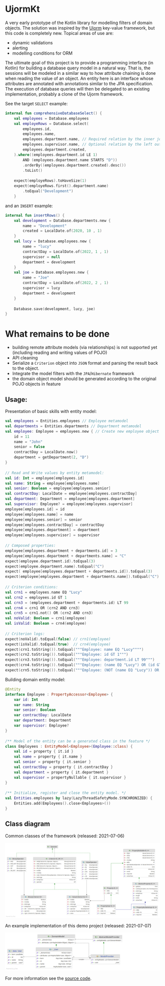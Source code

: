 # UjormKt

A very early prototype of the Kotlin library for modelling filters of domain objects.
The solution was inspired by the [Ujorm](https://pponec.github.io/ujorm/www/index.html) key-value framework, but this code is completely new.
Topical areas of use are:

- dynamic validations
- alerting
- modelling conditions for ORM

The ultimate goal of this project is to provide a programming interface (in Kotlin) 
for building a database query model in a natural way. 
That is, the sessions will be modeled in a similar way to how attribute chaining is done when reading the value of an object. 
An entity here is an interface whose attributes are annotated with annotations similar to the JPA specification.
The execution of database queries will then be delegated to an existing implementation, probably a clone of the Ujorm framework.

See the target `SELECT` example:

```kotlin
internal fun comprehensiveDatabaseSelect() {
    val employees = Database.employees
    val employeRows = Database.select(
        employees.id,
        employees.name,
        employees.department.name, // Required relation by the inner join!
        employees.supervisor.name, // Optional relation by the left outer join!
        employees.department.created,
    ).where((employees.department.id LE 1) 
        AND (employees.department.name STARTS "D"))
        .orderBy((employees.department.created).desc())
        .toList()

    expect(employeRows).toHaveSize(1)
    expect(employeRows.first().department.name)
        .toEqual("Development")
    }
```

and an `INSERT` example:

```kotlin
internal fun insertRows() {
    val development = Database.departments.new {
        name = "Development"
        created = LocalDate.of(2020, 10 , 1)
    }
    val lucy = Database.employees.new {
        name = "lucy"
        contractDay = LocalDate.of(2022, 1 , 1)
        supervisor = null
        department = development
    }
    val joe = Database.employees.new {
        name = "Joe"
        contractDay = LocalDate.of(2022, 2 , 1)
        supervisor = lucy
        department = development
    }

    Database.save(development, lucy, joe)
}
```

# What remains to be done

- building remote attribute models (via relationships) is not supported yet (including reading and writing values of POJO)
- API cleaning
- Serialize a `Criterion` object into `JSON` format and parsing the result back to the object.
- Integrate the model filters with the `JPA`/`Hibernate` framework
- the domain object model should be generated according to the original POJO objects in feature

## Usage:

Presentation of basic skills with entity model:

```kotlin
val employees = Entities.employees // Employee metamodel
val departments = Entities.departments // Department metamodel
val employee: Employee = employees.new { // Create new employee object
    id = 11
    name = "John"
    senior = false
    contractDay = LocalDate.now()
    department = getDepartment(2, "D")
}

// Read and Write values by entity metamodel:
val id: Int = employee[employees.id]
val name: String = employee[employees.name]
val senior: Boolean = employee[employees.senior]
val contractDay: LocalDate = employee[employees.contractDay]
val department: Department = employee[employees.department]
val supervisor: Employee? = employee[employees.supervisor]
employee[employees.id] = id
employee[employees.name] = name
employee[employees.senior] = senior
employee[employees.contractDay] = contractDay
employee[employees.department] = department
employee[employees.supervisor] = supervisor

// Composed properties:
employee[employees.department + departments.id] = 3
employee[employees.department + departments.name] = "C"
expect(employee.department.id).toEqual(3)
expect(employee.department.name).toEqual("C")
expect( employee[employees.department + departments.id]).toEqual(3)
expect(employee[employees.department + departments.name]).toEqual("C")

// Criterion conditions:
val crn1 = employees.name EQ "Lucy"
val crn2 = employees.id GT 1
val crn3 = (employees.department + departments.id) LT 99
val crn4 = crn1 OR (crn2 AND crn3)
val crn5 = crn1.not() OR (crn2 AND crn3)
val noValid: Boolean = crn1(employee)
val isValid: Boolean = crn4(employee)

// Criterion logs:
expect(noValid).toEqual(false) // crn1(employee)
expect(isValid).toEqual(true)  // crn4(employee)
expect(crn1.toString()).toEqual("""Employee: name EQ "Lucy"""")
expect(crn2.toString()).toEqual("""Employee: id GT 1""")
expect(crn3.toString()).toEqual("""Employee: department.id LT 99""")
expect(crn4.toString()).toEqual("""Employee: (name EQ "Lucy") OR (id GT 1) AND (department.id LT 99)""")
expect(crn5.toString()).toEqual("""Employee: (NOT (name EQ "Lucy")) OR (id GT 1) AND (department.id LT 99)""")
```

Building domain entity model:

```kotlin
@Entity
interface Employee : PropertyAccessor<Employee> {
    var id: Int
    var name: String
    var senior: Boolean
    var contractDay: LocalDate
    var department: Department
    var supervisor: Employee?
}

/** Model of the entity can be a generated class in the feature */
class Employees : EntityModel<Employee>(Employee::class) {
    val id = property { it.id }
    val name = property { it.name }
    val senior = property { it.senior }
    val contractDay = property { it.contractDay }
    val department = property { it.department }
    val supervisor = propertyNullable { it.supervisor }
}

/** Initialize, register and close the entity model. */
val Entities.employees by lazy(LazyThreadSafetyMode.SYNCHRONIZED) {
    Entities.add(Employees().close<Employees>())
}
```

## Class diagram

Common classes of the framework (released: 2021-07-06)

![Class diagram](docs/Ujorm.png)

An example implementation of this demo project (released: 2021-07-07)

![Class diagram](docs/Demo.png)

For more information see the 
[source code](https://github.com/pponec/ujormKt/blob/main/src/main/java/org/ujorm/kotlin/Demo.kt).